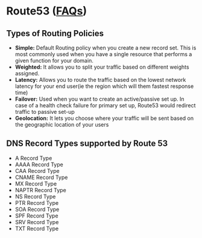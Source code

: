 # Route53 ([FAQs](https://aws.amazon.com/route53/faqs/))

## Types of Routing Policies
 - **Simple:** Default Routing policy when you create a new record set. This is most commonly used when you have a single resource that performs a given function for your domain.
 - **Weighted:** It allows you to split your traffic based on different weights assigned.
 - **Latency:** Allows you to route the traffic based on the lowest network latency for your end user(ie the region which will them fastest response time)
 - **Failover:** Used when you want to create an active/passive set up. In case of a health check failure for primary set up, Route53 would redirect traffic to passive set-up
 - **Geolocation:** It lets you choose where your traffic will be sent based on the geographic location of your users

## DNS Record Types supported by Route 53
 - A Record Type
 - AAAA Record Type
 - CAA Record Type
 - CNAME Record Type
 - MX Record Type
 - NAPTR Record Type
 - NS Record Type
 - PTR Record Type
 - SOA Record Type
 - SPF Record Type
 - SRV Record Type
 - TXT Record Type